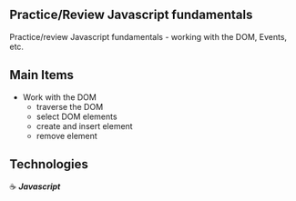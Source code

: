 ## Practice/Review Javascript fundamentals

Practice/review Javascript fundamentals - working with the DOM, Events, etc.

## Main Items

- Work with the DOM
  - traverse the DOM
  - select DOM elements
  - create and insert element
  - remove element

## Technologies

:coffee: **_Javascript_**
